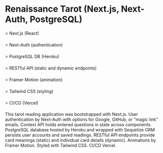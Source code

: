 # Renaissance Tarot (Next.js, Next-Auth, PostgreSQL)

⭐ Next.js (React)

⭐ Next-Auth (authentication)

⭐ PostgreSQL DB (Heroku)

⭐ RESTful API (static and dynamic endpoints)

⭐ Framer Motion (animation)

⭐ Tailwind CSS (styling)

⭐ CI/CD (Vercel)

This tarot reading application was bootstrapped with Next.js.  User authentication by Next-Auth with options for Google, GitHub, or "magic link" emails.  Context API holds entered questions in state across components.  PostgreSQL database hosted by Heroku and wrapped with Sequelize ORM persists user accounts and saved readings.  RESTful API endpoints provide card meanings (static) and individual card details (dynamic).  Animations by Framer Motion.  Styled with Tailwind CSS.  CI/CD Vercel.



